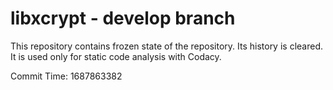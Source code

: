 # libxcrypt - develop branch

This repository contains frozen state of the repository.
Its history is cleared. It is used only for static code
analysis with Codacy.

Commit Time: 1687863382